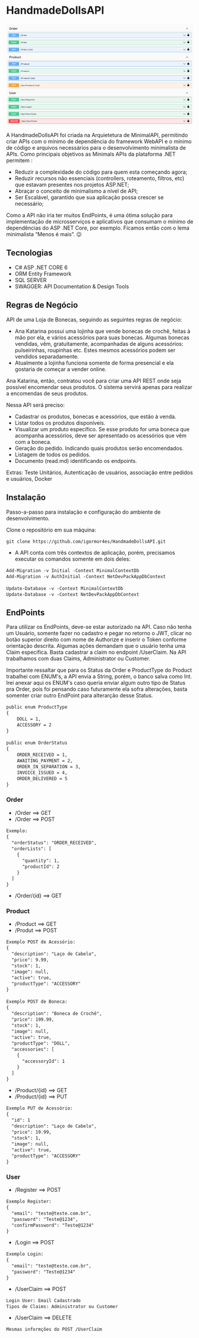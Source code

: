 # HandmadeDollsAPI
![EndPoints](https://github.com/igormor4es/HandmadeDollsAPI/blob/main/EndPoints.PNG)

A HandmadeDollsAPI foi criada na Arquietetura de MinimalAPI, permitindo criar APIs com o mínimo de dependência do framework WebAPI e o mínimo de código e arquivos necessários para o desenvolvimento minimalista de APIs. Como principais objetivos as Minimals APIs da plataforma .NET permitem :

- Reduzir a complexidade do código para quem esta começando agora;
- Reduzir recursos não essenciais (controllers, roteamento, filtros, etc) que estavam presentes nos projetos ASP.NET;
- Abraçar o conceito de minimalismo a nível de API;
- Ser Escalável, garantido que sua aplicação possa crescer se necessário;

Como a API não iria ter muitos EndPoints, é uma ótima solução para implementação de microsserviços e aplicativos que consumam o mínimo de dependências do ASP .NET Core, por exemplo. Ficamos então com o lema minimalista “Menos é mais”. 😉

## Tecnologias
* C# ASP .NET CORE 6
* ORM Entity Framework
* SQL SERVER
* SWAGGER: API Documentation & Design Tools

## Regras de Negócio
API de uma Loja de Bonecas, seguindo as seguintes regras de negócio:
- Ana Katarina possui uma lojinha que vende bonecas de crochê, feitas à mão por ela, e vários acessórios para suas bonecas. Algumas bonecas vendidas, vêm, gratuitamente, acompanhadas de alguns acessórios: pulseirinhas, roupinhas etc. Estes mesmos acessórios podem ser vendidos separadamente.
- Atualmente a lojinha funciona somente de forma presencial e ela gostaria de começar a vender online.

Ana Katarina, então, contratou você para criar uma API REST onde seja possível encomendar seus produtos. O sistema servirá apenas para realizar a encomendas de seus produtos.

Nessa API será preciso: 

- Cadastrar os produtos, bonecas e acessórios, que estão à venda.
- Listar todos os produtos disponíveis.
- Visualizar um produto específico. Se esse produto for uma boneca que acompanha acessórios, deve ser apresentado os acessórios que vêm com a boneca.
- Geração do pedido. Indicando quais produtos serão encomendados.
- Listagem de todos os pedidos.
- Documento (read.md) identificando os endpoints.

Extras: Teste Unitários, Autenticação de usuários, associação entre pedidos e usuários, Docker

## Instalação
Passo-a-passo para instalação e configuração do ambiente de desenvolvimento.

Clone o repositório em sua máquina:
```
git clone https://github.com/igormor4es/HandmadeDollsAPI.git
```
- A API conta com três contextos de aplicação, porém, precisamos executar os comandos somente em dois deles:
```
Add-Migration -v Initial -Context MinimalContextDb
Add-Migration -v AuthInitial -Context NetDevPackAppDbContext

Update-Database -v -Context MinimalContextDb
Update-Database -v -Context NetDevPackAppDbContext
```
## EndPoints
Para utilizar os EndPoints, deve-se estar autorizado na API. Caso não tenha um Usuário, somente fazer no cadastro e pegar no retorno o JWT, clicar no botão superior direito com nome de Authorize e inserir o Token conforme orientação descrita.
Algumas ações demandam que o usuário tenha uma Claim específica. Basta cadastrar a claim no endpoint /UserClaim. Na API trabalhamos com duas Claims, Administrator ou Customer.

Importante ressaltar que para os Status da Order e ProductType do Product trabalhei com ENUM's, a API envia a String, porém, o banco salva como Int. Irei anexar aqui os ENUM's caso queria enviar algum outro tipo de Status pra Order, pois foi pensando caso futuramente ela sofra alterações, basta somenter criar outro EndPoint para alterarção desse Status.

```
public enum ProductType
{
    DOLL = 1,
    ACCESSORY = 2
}

public enum OrderStatus
{
    ORDER_RECEIVED = 1,
    AWAITING_PAYMENT = 2,
    ORDER_IN_SEPARATION = 3,
    INVOICE_ISSUED = 4,
    ORDER_DELIVERED = 5
}
```

### Order
- /Order ==> GET
- /Order ==> POST
```
Exemplo:
{
  "orderStatus": "ORDER_RECEIVED",
  "orderLists": [
    {
      "quantity": 1,
      "productId": 2
    }
  ]
}
```
- /Order/{id} ==> GET
### Product
- /Product ==> GET
- /Produt ==> POST
```
Exemplo POST de Acessório:
{
  "description": "Laço de Cabelo",
  "price": 9.99,
  "stock": 1,
  "image": null,
  "active": true,
  "productType": "ACCESSORY"
}

Exemplo POST de Boneca:
{
  "description": "Boneca de Crochê",
  "price": 199.99,
  "stock": 1,
  "image": null,
  "active": true,
  "productType": "DOLL",
  "accessories": [
    {
      "accessoryId": 1
    }
  ]
}
```
- /Product/{id} ==> GET
- /Product/{id} ==> PUT 
```
Exemplo PUT de Acessório:
{
  "id": 1
  "description": "Laço de Cabelo",
  "price": 19.99,
  "stock": 1,
  "image": null,
  "active": true,
  "productType": "ACCESSORY"
}
```
### User
- /Register ==> POST
```
Exemplo Register:
{
  "email": "teste@teste.com.br",
  "password": "Teste@1234",
  "confirmPassword": "Teste@1234"
}
```
- /Login ==> POST
```
Exemplo Login:
{
  "email": "teste@teste.com.br",
  "password": "Teste@1234"
}
```
- /UserClaim ==> POST
```
Login User: Email Cadastrado
Tipos de Claims: Administrator ou Customer
```
- /UserClaim ==> DELETE
```
Mesmas informções do POST /UserClaim
```
